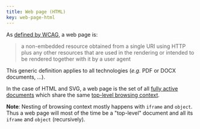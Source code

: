 ```yaml
---
title: Web page (HTML)
key: web-page-html
---
```


As [defined by WCAG](https://www.w3.org/TR/WCAG21/#dfn-web-page-s), a web page is:

> a non-embedded resource obtained from a single URI using HTTP plus any other resources that are used in the rendering or intended to be rendered together with it by a user agent

This generic definition applies to all technologies (_e.g._ PDF or DOCX documents, …).

In the case of HTML and SVG, a web page is the set of all [fully active](https://html.spec.whatwg.org/#fully-active) [documents](https://dom.spec.whatwg.org/#concept-document) which share the same [top-level browsing context](https://html.spec.whatwg.org/#top-level-browsing-context).

**Note**: Nesting of browsing context mostly happens with `iframe` and `object`. Thus a web page will most of the time be a "top-level" document and all its `iframe` and `object` (recursively).
